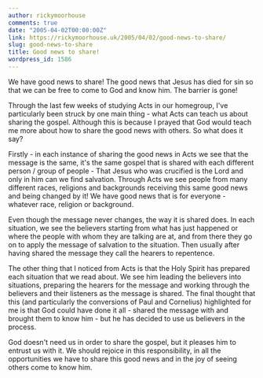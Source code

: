 ```yaml
---
author: rickymoorhouse
comments: true
date: "2005-04-02T00:00:00Z"
link: https://rickymoorhouse.uk/2005/04/02/good-news-to-share/
slug: good-news-to-share
title: Good news to share!
wordpress_id: 1586
---
```


We have good news to share! The good news that Jesus has died for sin so that we can be free to come to God and know him. The barrier is gone!





Through the last few weeks of studying Acts in our homegroup, I've particularly been struck by one main thing - what Acts can teach us about sharing the gospel. Although this is because I prayed that God would teach me more about how to share the good news with others. So what does it say?





Firstly - in each instance of sharing the good news in Acts we see that the message is the same, it's the same gospel that is shared with each different person / group of people - That Jesus who was crucified is the Lord and only in him can we find salvation. Through Acts we see people from many different races, religions and backgrounds receiving this same good news and being changed by it! We have good news that is for everyone - whatever race, religion or background.




Even though the message never changes, the way it is shared does. In each situation, we see the believers starting from what has just happened or where the people with whom they are talking are at, and from there they go on to apply the message of salvation to the situation. Then usually after having shared the message they call the hearers to repentence.  






The other thing that I noticed from Acts is that the Holy Spirit has prepared each situation that we read about. We see him leading the believers into situations, preparing the hearers for the message and working through the believers and their listeners as the message is shared. The final thought that this (and particularly the conversions of Paul and Cornelius) highlighted for me is that God could have done it all - shared the message with and brought them to know him - but he has decided to use us believers in the process.




God doesn't need us in order to share the gospel, but it pleases him to entrust us with it. We should rejoice in this responsibility, in all the opportunities we have to share this good news and in the joy of seeing others come to know him.
